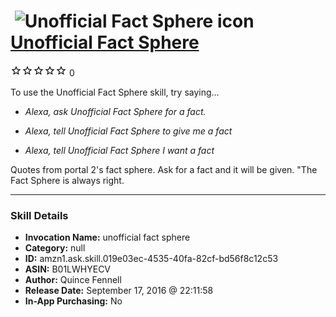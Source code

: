 # &nbsp;<img src="skill_icon" alt="Unofficial Fact Sphere icon" width="36"> [Unofficial Fact Sphere](http://alexa.amazon.com/#skills/amzn1.ask.skill.019e03ec-4535-40fa-82cf-bd56f8c12c53)
![0 stars](../../images/ic_star_border_black_18dp_1x.png)![0 stars](../../images/ic_star_border_black_18dp_1x.png)![0 stars](../../images/ic_star_border_black_18dp_1x.png)![0 stars](../../images/ic_star_border_black_18dp_1x.png)![0 stars](../../images/ic_star_border_black_18dp_1x.png) 0

To use the Unofficial Fact Sphere skill, try saying...

* *Alexa, ask Unofficial Fact Sphere for a fact.*

* *Alexa, tell Unofficial Fact Sphere to give me a fact*

* *Alexa, tell Unofficial Fact Sphere I want a fact*

Quotes from portal 2's fact sphere. Ask for a fact and it will be given. 
"The Fact Sphere is always right.

***

### Skill Details

* **Invocation Name:** unofficial fact sphere
* **Category:** null
* **ID:** amzn1.ask.skill.019e03ec-4535-40fa-82cf-bd56f8c12c53
* **ASIN:** B01LWHYECV
* **Author:** Quince Fennell
* **Release Date:** September 17, 2016 @ 22:11:58
* **In-App Purchasing:** No
